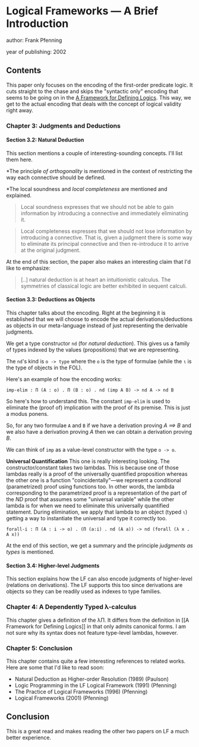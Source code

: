 # Logical Frameworks — A Brief Introduction

author: Frank Pfenning

year of publishing: 2002


## Contents
This paper only focuses on the encoding of the first-order predicate logic. It cuts straight to the chase and skips the "syntactic only" encoding that seems to be going on in the [A Framework for Defining Logics](./reports/framework-for-defining-logics.md). This way, we get to the actual encoding that deals with the concept of logical validity right away.


### Chapter 3: Judgments and Deductions

#### Section 3.2: Natural Deduction
This section mentions a couple of interesting-sounding concepts. I'll list them here.

*The principle _of orthogonality_ is mentioned in the context of restricting the way each connective should be defined.

*The local soundness and _local completeness_ are mentioned and explained.

> Local soundness expresses that we should not be able to gain information by introducing a connective and immediately eliminating it.

> Local completeness expresses that we should not lose information by introducing a connective. That is, given a judgment there is some way to eliminate its principal connective and then re-introduce it to arrive at the original judgment.


At the end of this section, the paper also makes an interesting claim that I'd like to emphasize:
> [..] natural deduction is at heart an intuitionistic calculus. The symmetries of classical logic are better exhibited in sequent calculi.


#### Section 3.3: Deductions as Objects
This chapter talks about the encoding. Right at the beginning it is established that we will choose to encode the actual derivations/deductions as objects in our meta-language instead of just representing the derivable judgments.

We get a type constructor `nd` (for *natural deduction*). This gives us a family of types indexed by the values (propositions) that we are representing.

The `nd`'s kind is `ο -> type` where the `ο` is the type of formulae (while the `ι` is the type of objects in the FOL).

Here's an example of how the encoding works:

```
imp-elim : Π (A : ο) . Π (B : ο) . nd (imp A B) -> nd A -> nd B
```

So here's how to understand this. The constant `imp-elim` is used to eliminate the (proof of) implication with the proof of its premise. This is just a modus ponens.

So, for any two formulae `A` and `B` if we have a derivation proving *A ⟹ B* and we also have a derivation proving *A* then we can obtain a derivation proving *B*.

We can think of `imp` as a value-level constructor with the type `ο -> ο`.


**Universal Quantification**
This one is really interesting looking. The constructor/constant takes two lambdas. This is because one of those lambdas really is a proof of the universally quantified proposition whereas the other one is a function "coincidentally"—we represent a conditional (parametrized) proof using functions too.
In other words, the lambda corresponding to the parametrized proof is a representation of the part of the *ND* proof that assumes some "universal variable" while the other lambda is for when we need to eliminate this universally quantified statement. During elimination, we apply that lambda to an object (typed `ι`) getting a way to instantiate the universal and type it correctly too.

```
forall-i : Π (A : i -> ο) . (Π (a:i) . nd (A a)) -> nd (forall (λ x . A x))
```


At the end of this section, we get a summary and the principle *judgments as types* is mentioned.


#### Section 3.4: Higher-level Judgments
This section explains how the LF can also encode judgments of higher-level (relations on derivations). The LF supports this too since derivations are objects so they can be readily used as indexes to type families.


### Chapter 4: A Dependently Typed λ-calculus
This chapter gives a definition of the λΠ. It differs from the definition in [[A Framework for Defining Logics]] in that only admits canonical forms. I am not sure why its syntax does not feature type-level lambdas, however.


### Chapter 5: Conclusion
This chapter contains quite a few interesting references to related works. Here are some that I'd like to read soon:

- Natural Deduction as Higher-order Resolution (1989) (Paulson)
- Logic Programming in the LF Logical Framework (1991) (Pfenning)
- The Practice of Logical Frameworks (1996) (Pfenning)
- Logical Frameworks (2001) (Pfenning)


## Conclusion
This is a great read and makes reading the other two papers on LF a much better experience.
